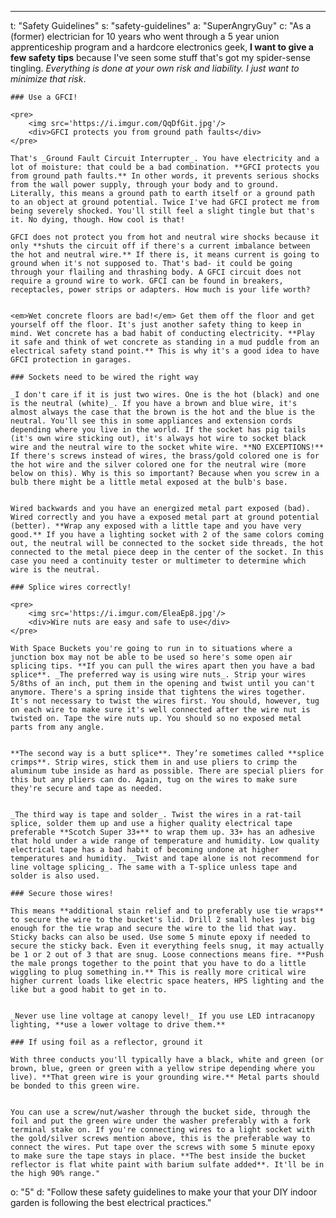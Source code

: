 ---
t: "Safety Guidelines"
s: "safety-guidelines"
a: "SuperAngryGuy"
c: "As a (former) electrician for 10 years who went through a 5 year union apprenticeship program and a hardcore electronics geek, **I want to give a few safety tips** because I've seen some stuff that's got my spider-sense tingling. _Everything is done at your own risk and liability. I just want to minimize that risk_.

    ### Use a GFCI!

    <pre>
        <img src='https://i.imgur.com/QqDfGit.jpg'/>
        <div>GFCI protects you from ground path faults</div>
    </pre>

    That's _Ground Fault Circuit Interrupter_. You have electricity and a lot of moisture: that could be a bad combination. **GFCI protects you from ground path faults.** In other words, it prevents serious shocks from the wall power supply, through your body and to ground. Literally, this means a ground path to earth itself or a ground path to an object at ground potential. Twice I've had GFCI protect me from being severely shocked. You'll still feel a slight tingle but that's it. No dying, though. How cool is that! 
    
    GFCI does not protect you from hot and neutral wire shocks because it only **shuts the circuit off if there's a current imbalance between the hot and neutral wire.** If there is, it means current is going to ground when it's not supposed to. That's bad- it could be going through your flailing and thrashing body. A GFCI circuit does not require a ground wire to work. GFCI can be found in breakers, receptacles, power strips or adapters. How much is your life worth?


    <em>Wet concrete floors are bad!</em> Get them off the floor and get yourself off the floor. It's just another safety thing to keep in mind. Wet concrete has a bad habit of conducting electricity. **Play it safe and think of wet concrete as standing in a mud puddle from an electrical safety stand point.** This is why it's a good idea to have GFCI protection in garages.

    ### Sockets need to be wired the right way

    _I don't care if it is just two wires. One is the hot (black) and one is the neutral (white)_. If you have a brown and blue wire, it's almost always the case that the brown is the hot and the blue is the neutral. You'll see this in some appliances and extension cords depending where you live in the world. If the socket has pig tails (it's own wire sticking out), it's always hot wire to socket black wire and the neutral wire to the socket white wire. **NO EXCEPTIONS!** If there's screws instead of wires, the brass/gold colored one is for the hot wire and the silver colored one for the neutral wire (more below on this). Why is this so important? Because when you screw in a bulb there might be a little metal exposed at the bulb's base. 
    
    
    Wired backwards and you have an energized metal part exposed (bad). Wired correctly and you have a exposed metal part at ground potential (better). **Wrap any exposed with a little tape and you have very good.** If you have a lighting socket with 2 of the same colors coming out, the neutral will be connected to the socket side threads, the hot connected to the metal piece deep in the center of the socket. In this case you need a continuity tester or multimeter to determine which wire is the neutral.

    ### Splice wires correctly!

    <pre>
        <img src='https://i.imgur.com/EleaEp8.jpg'/>
        <div>Wire nuts are easy and safe to use</div>
    </pre>

    With Space Buckets you're going to run in to situations where a junction box may not be able to be used so here's some open air splicing tips. **If you can pull the wires apart then you have a bad splice**. _The preferred way is using wire nuts_. Strip your wires 5/8ths of an inch, put them in the opening and twist until you can't anymore. There's a spring inside that tightens the wires together. It's not necessary to twist the wires first. You should, however, tug on each wire to make sure it's well connected after the wire nut is twisted on. Tape the wire nuts up. You should so no exposed metal parts from any angle. 

    
    **The second way is a butt splice**. They’re sometimes called **splice crimps**. Strip wires, stick them in and use pliers to crimp the aluminum tube inside as hard as possible. There are special pliers for this but any pliers can do. Again, tug on the wires to make sure they're secure and tape as needed. 
    
    
    _The third way is tape and solder_. Twist the wires in a rat-tail splice, solder them up and use a higher quality electrical tape preferable **Scotch Super 33+** to wrap them up. 33+ has an adhesive that hold under a wide range of temperature and humidity. Low quality electrical tape has a bad habit of becoming undone at higher temperatures and humidity. _Twist and tape alone is not recommend for line voltage splicing_. The same with a T-splice unless tape and solder is also used.

    ### Secure those wires!

    This means **additional stain relief and to preferably use tie wraps** to secure the wire to the bucket's lid. Drill 2 small holes just big enough for the tie wrap and secure the wire to the lid that way. Sticky backs can also be used. Use some 5 minute epoxy if needed to secure the sticky back. Even it everything feels snug, it may actually be 1 or 2 out of 3 that are snug. Loose connections means fire. **Push the male prongs together to the point that you have to do a little wiggling to plug something in.** This is really more critical wire higher current loads like electric space heaters, HPS lighting and the like but a good habit to get in to.


    _Never use line voltage at canopy level!_ If you use LED intracanopy lighting, **use a lower voltage to drive them.** 
    
    ### If using foil as a reflector, ground it

    With three conducts you'll typically have a black, white and green (or brown, blue, green or green with a yellow stripe depending where you live). **That green wire is your grounding wire.** Metal parts should be bonded to this green wire. 
    
    
    You can use a screw/nut/washer through the bucket side, through the foil and put the green wire under the washer preferably with a fork terminal stake on. If you're connecting wires to a light socket with the gold/silver screws mention above, this is the preferable way to connect the wires. Put tape over the screws with some 5 minute epoxy to make sure the tape stays in place. **The best inside the bucket reflector is flat white paint with barium sulfate added**. It'll be in the high 90% range."
o: "5"
d: "Follow these safety guidelines to make your that your DIY indoor garden is following the best electrical practices."